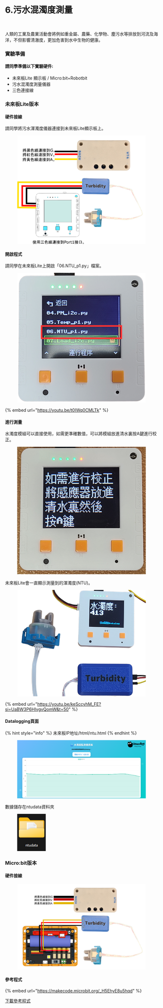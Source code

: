 # 6.污水混濁度測量

<figure><img src="https://files.gitbook.com/v0/b/gitbook-x-prod.appspot.com/o/spaces%2F6uJvpXC43onNIIwhMlWo%2Fuploads%2FCg3h4E22a2raNnDEC8Zg%2Fimage.png?alt=media&#x26;token=d515962b-28cd-46aa-bb02-bb2ad9ae757e" alt=""><figcaption></figcaption></figure>

人類的工業及農業活動會將例如重金屬、農藥、化學物、塵污水等排放到河流及海洋，不但影響清澈度，更加危害到水中生物的健康。

### 實驗準備

#### 請同學準備以下實驗硬件:

* 未來板Lite 顯示板 / Micro:bit+Robotbit
* 污水混濁度測量儀器
* 三色連接線

### 未來板Lite版本

#### 硬件接線

請同學將污水渾濁度儀器連接到未來板Lite顯示板上。

<figure><img src="../.gitbook/assets/turbidity_wiring (1).png" alt=""><figcaption></figcaption></figure>

#### 開啟程式

請同學在未來板Lite上開啟「06.NTU\_p1.py」檔案。



<figure><img src="../.gitbook/assets/image (5).png" alt=""><figcaption></figcaption></figure>

{% embed url="https://youtu.be/t0IWq0CMLTk" %}

#### 進行測量

水濁度模組可以直接使用，如需更準確數值，可以將模組放進清水裏按A鍵進行校正。

<figure><img src="../.gitbook/assets/turbidityprogram1.png" alt=""><figcaption></figcaption></figure>

未來板Lite會一直顯示測量到的渾濁度(NTU)。

<figure><img src="../.gitbook/assets/turbidityprogram.png" alt=""><figcaption></figcaption></figure>

{% embed url="https://youtu.be/keSccyhM_FE?si=UaBW3P6HIvgvQomW&t=50" %}

#### Datalogging頁面

{% hint style="info" %}
未來板IP地址/html/ntu.html
{% endhint %}

<figure><img src="../.gitbook/assets/image (2).png" alt=""><figcaption></figcaption></figure>

數據儲存在ntudata資料夾

<figure><img src="../.gitbook/assets/image (149).png" alt=""><figcaption></figcaption></figure>

### Micro:bit版本

#### 硬件接線

<figure><img src="../.gitbook/assets/turbidityV2_edu.png" alt=""><figcaption></figcaption></figure>

#### 參考程式

{% embed url="https://makecode.microbit.org/_H5EhyE8u5hqd" %}

[下載參考程式](https://makecode.microbit.org/_H5EhyE8u5hqd)
